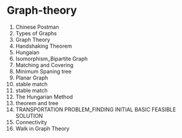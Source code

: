# Graph-theory
1. Chinese Postman
2. Types of Graphs
3. Graph Theory
4. Handshaking Theorem
5. Hungaian
6. Isomorphism_Bipartite Graph
7. Matching and Covering
8. Minimum Spaning tree
9. Planar Graph
10. stable match
11. stable match
12. The Hungarian Method
13. theorem and tree
14. TRANSPORTATION PROBLEM_FINDING INITIAL BASIC FEASIBLE SOLUTION
15. Connectivity
16. Walk in Graph Theory
